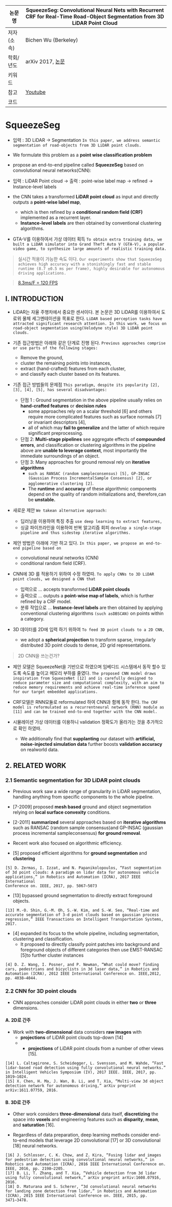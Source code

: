 |논문명|SqueezeSeg: Convolutional Neural Nets with Recurrent CRF for Real-Time Road-Object Segmentation from 3D LiDAR Point Cloud|
|-|-|
|저자(소속)|Bichen Wu (Berkeley)|
|학회/년도| arXiv 2017, [논문](https://arxiv.org/abs/1710.07368v1)|
|키워드| |
|참고|[Youtube](https://www.youtube.com/watch?v=Xyn5Zd3lm6s)|
|코드||


# SqueezeSeg

- 입력 : 3D LiDAR -> Segmentation `In this paper, we address semantic segmentation of road-objects from 3D LiDAR point clouds. `

- We formulate this problem as a **point wise classification problem**

- propose an end-to-end pipeline called **SqueezeSeg** based on convolutional neural networks(CNN): 

- 입력 : LiDAR Point cloud -> 출력 : point-wise label map -> refined -> Instance-level labels
-  the CNN takes a transformed **LiDAR point cloud** as input and directly outputs a **point-wise label map**,
	-  which is then refined by a **conditional random field (CRF)** implemented as a recurrent layer. 
	- **Instance-level labels** are then obtained by conventional clustering algorithms. 

- GTA-V를 이용하여서 가상 데이터 획득 `To obtain extra training data, we built a LiDAR simulator into Grand Theft Auto V (GTA-V), a popular video game, to synthesize large amounts of realistic training data. `

> 실시간 적용이 가능한 속도 이다. `Our experiments show that SqueezeSeg achieves high accuracy with a stonishingly fast and stable runtime (8.7 ±0.5 ms per frame), highly desirable for autonomous driving applications. `

> [8.3ms/F = 120 FPS](https://steamcommunity.com/app/346110/discussions/0/530646715638737020/)

## I. INTRODUCTION

- LiDAR는 자율 주행차에서 중요한 센서이다. 본 논문은 3D LiDAR를 이용하여서 도로위 물체 세그멘테이션을 목표로 한다. `LiDAR based perception tasks have attracted significant research attention. In this work, we focus on road-object segmentation using(Velodyne style) 3D LiDAR point clouds. `

- 기존 접근방법은 아래와 같은 단계로 진행 된다. `Previous approaches comprise or use parts of the following stages: `
	- Remove the ground, 
	- cluster the remaining points into instances, 
	- extract (hand-crafted) features from each cluster, 
	- and classify each cluster based on its features.

- 기존 접근 방법들의 문제점 `This paradigm, despite its popularity [2], [3], [4], [5], has several disadvantages: `
	- 단점 1 : Ground segmentation in the above pipeline usually relies on **hand-crafted features** or **decision rules** 
		- some approaches rely on a scalar threshold [6] and others require more complicated features such as surface normals [7] or invariant descriptors [4], 
		- all of which may **fail to generalize** and the latter of which require significant preprocessing. 
	- 단점 2: **Multi-stage pipelines** see aggregate effects of **compounded errors**, and classification or clustering algorithms in the pipeline above are **unable to leverage context**, most importantly the immediate surroundings of an object. 
	- 단점 3: Many approaches for ground removal rely on **iterative algorithms** 
		- `such as RANSAC (random sampleconsensus) [5], GP-INSAC (Gaussian Process IncrementalSample Consensus) [2], or agglomerative clustering [2]`. 
		- The **runtime** and **accuracy** of these algorithmic components depend on the quality of random initializations and, therefore,can be **unstable.** 

- 새로운 제안 `We takean alternative approach: `
	- 딥러닝을 이용하여 특징 추출 `use deep learning to extract features,`
	- 싱글 파이프라인을 이용하여 반복 알고리즘 회피 `develop a single-stage pipeline and thus sidestep iterative algorithms.`

- 제안 방법은 아래에 기반 하고 있다. `In this paper, we propose an end-to-end pipeline based on `
	- convolutional neural networks (CNN) 
	- conditional random field (CRF). 

- CNN에 3D 를 적용하기 위하여 수정 하였따. `To apply CNNs to 3D LiDAR point clouds, we designed a CNN that `
	- 입력으로 ... accepts transformed **LiDAR point clouds** 
	- 출력으로 ... outputs a **point-wise map of labels**, which is further refined by a CRF model. 
	- 분류 작업으로 ... **Instance-level labels** are then obtained by applying conventional clustering algorithms `(such asDBSCAN)` on points within a category. 

- 3D 데이터를 2D에 입력 하기 위하여 `To feed 3D point clouds to a 2D CNN, `
	- we adopt a **spherical projection** to transform sparse, irregularly distributed 3D point clouds to dense, 2D grid representations. 

> 2D CNN을 쓰는건가? 

- 제안 모델은 SqueezeNet을 기반으로 하였으며 임베디드 시스템에서 동작 할수 있도록 속도를 높이고 메모리 부하를 줄였다. `The proposed CNN model draws inspiration from SqueezeNet [12] and is carefully designed to reduce parameter size and computational complexity, with an aim to reduce memory requirements and achieve real-time inference speed for our target embedded applications. `

- CRF모델은 RNN모듈로 reformulated 하여 CNN과 함께 동작 한다. `The CRF model is reformulated as a recurrentneural network (RNN) module as [11] and can be trained end-to-end together with the CNN model. `

- 시뮬레이션 가상  데이터를 이용하니 validation  정확도가 올라가는 것을 추가적으로 확인 하였따. 
	- We additionally find that **supplanting** our dataset with **artificial, noise-injected simulation data** further boosts **validation accuracy** on realworld data.

## 2. RELATED WORK

### 2.1 Semantic segmentation for 3D LiDAR point clouds

- Previous work saw a wide range of granularity in LiDAR segmentation, handling anything from specific components to the whole pipeline. 

- [7-2009] proposed **mesh based** ground and object segmentation relying on **local surface convexity** conditions. 

- [2-2011] **summarized** several approaches based on **iterative algorithms** such as RANSAC (random sample consensus)and GP-INSAC (gaussian process incremental sampleconsensus) **for ground removal**. 

- Recent work also focused on algorithmic efficiency. 

- [5] proposed efficient algorithms for **ground segmentation** and **clustering** 

```
[5] D. Zermas, I. Izzat, and N. Papanikolopoulos, “Fast segmentation of 3d point clouds: A paradigm on lidar data for autonomous vehicle applications,” in Robotics and Automation (ICRA), 2017 IEEE International
Conference on. IEEE, 2017, pp. 5067–5073
```

- [13] bypassed ground segmentation to directly extract foreground objects.

```
[13] M.-O. Shin, G.-M. Oh, S.-W. Kim, and S.-W. Seo, “Real-time and accurate segmentation of 3-d point clouds based on gaussian process regression,” IEEE Transactions on Intelligent Transportation Systems, 2017.
```

- [4] expanded its focus to the whole pipeline, including segmentation, clustering and classification. 
	- It proposed to directly classify point patches into background and foreground objects of different categories then use EMST-RANSAC [5]to further cluster instances

```
[4] D. Z. Wang, I. Posner, and P. Newman, “What could move? finding cars, pedestrians and bicyclists in 3d laser data,” in Robotics and Automation (ICRA), 2012 IEEE International Conference on. IEEE,2012, pp. 4038–4044.
```

### 2.2 CNN for 3D point clouds

- CNN approaches consider LiDAR point clouds in either **two** or **three** dimensions. 

#### A. 2D로 간주 

- Work with **two-dimensional** data considers **raw images** with
	-  **projections** of LiDAR point clouds top-down [14]  
	- -  **projections** of LiDAR point clouds from a number of other views [15].

```
[14] L. Caltagirone, S. Scheidegger, L. Svensson, and M. Wahde, “Fast lidar-based road detection using fully convolutional neural networks.” in Intelligent Vehicles Symposium (IV), 2017 IEEE. IEEE, 2017, pp.
1019–1024.
[15] X. Chen, H. Ma, J. Wan, B. Li, and T. Xia, “Multi-view 3d object detection network for autonomous driving,” arXiv preprint arXiv:1611.07759, 2016.
```

#### B. 3D로 간주 

- Other work considers **three-dimensional** data itself, **discretizing** the space into **voxels** and engineering features such as **disparity**, **mean**, and **saturation** [16]. 

- Regardless of data preparation, deep learning methods consider end-to-end models that leverage 2D convolutional [17] or 3D convolutional [18] neural networks.

```
[16] J. Schlosser, C. K. Chow, and Z. Kira, “Fusing lidar and images for pedestrian detection using convolutional neural networks,” in Robotics and Automation (ICRA), 2016 IEEE International Conference on.
IEEE, 2016, pp. 2198–2205.
[17] B. Li, T. Zhang, and T. Xia, “Vehicle detection from 3d lidar using fully convolutional network,” arXiv preprint arXiv:1608.07916, 2016.
[18] D. Maturana and S. Scherer, “3d convolutional neural networks
for landing zone detection from lidar,” in Robotics and Automation
(ICRA), 2015 IEEE International Conference on. IEEE, 2015, pp.
3471–3478.
```
<!--stackedit_data:
eyJoaXN0b3J5IjpbLTUzMTcwNjM0OF19
-->